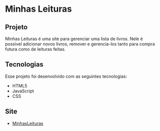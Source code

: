 # **Minhas Leituras**

## Projeto

Minhas Leituras é uma site para gerenciar uma lista de livros. Nele é possível adicionar novos livros, remover e gerencia-los tanto para compra futura como de leituras feitas.

## Tecnologias

Esse projeto foi desenvolvido com as seguintes tecnologias:

- HTML5
- JavaScript
- CSS

## Site

- [MinhasLeituras](https://elveson.github.io/minhas-leituras/)
